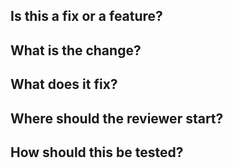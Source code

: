 ## Is this a fix or a feature?
## What is the change?
## What does it fix?
## Where should the reviewer start?
## How should this be tested?